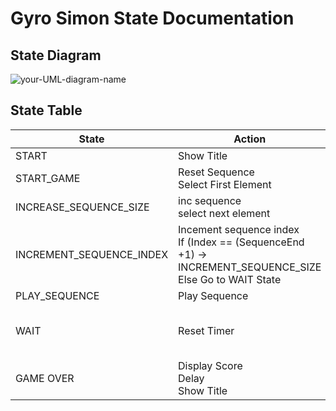 # Gyro Simon State Documentation

## State Diagram
![your-UML-diagram-name](http://www.plantuml.com/plantuml/proxy?cache=no&src=https://raw.githubusercontent.com/tnhabib/making_embedded_systems/master/week4/gyroStateDiag.iuml)

## State Table
| State                    | Action                                                                                                       | Next State    | Button     | Gyro                                                                | Timeout   |
|--------------------------|--------------------------------------------------------------------------------------------------------------|---------------|------------|---------------------------------------------------------------------|-----------|
| START                    | Show Title                                                                                                   |               | START_GAME | X                                                                   | X         |
| START_GAME               | Reset Sequence<br>Select First Element                                                                       | PLAY_SEQUENCE | X          | X                                                                   | X         |
| INCREASE_SEQUENCE_SIZE   | inc sequence<br>select next element                                                                          | PLAY_SEQUENCE | X          | X                                                                   | X         |
| INCREMENT_SEQUENCE_INDEX | Incement sequence index<br>If (Index == (SequenceEnd +1) -> INCREMENT_SEQUENCE_SIZE<br>Else Go to WAIT State |               | X          | X                                                                   | X         |
| PLAY_SEQUENCE            | Play Sequence                                                                                                | WAIT          | X          | X                                                                   | X         |
| WAIT                     | Reset Timer                                                                                                  | X             | X          | If (match)-><br>  INCREMENT_SEQUENCE_INDEX<br>else-><br>  GAME_OVER | GAME_OVER |
| GAME OVER                | Display Score<br>Delay<br>Show Title                                                                         | X             | START_GAME | X                                                                   | X         |
